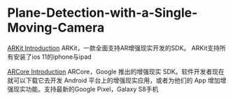 # Plane-Detection-with-a-Single-Moving-Camera

[ARKit Introduction](https://www.youtube.com/watch?v=LLRweyZ1KpA)
ARKit，一款全面支持AR增强现实开发的SDK。 ARKit支持所有安装了ios 11的iphone与ipad

[ARCore Introduction](https://www.youtube.com/watch?v=ttdPqly4OF8)
ARCore，Google 推出的增强现实 SDK。软件开发者现在就可以下载它去开发 Android 平台上的增强现实应用，或者为他们的 App 增加增强现实功能。支持最新的Google Pixel，Galaxy S8手机
